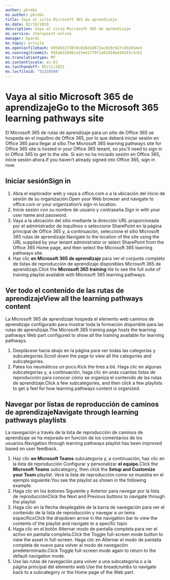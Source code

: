 ```yaml
---
author: pkrebs
ms.author: pkrebs
title: Vaya al sitio Microsoft 365 de aprendizaje
ms.date: 02/18/2019
description: Vaya al sitio Microsoft 365 de aprendizaje
ms.service: sharepoint-online
manager: bpardi
ms.topic: article
ms.openlocfilehash: b95b6337307dc826d1d672ac820c927c45265ee4
ms.sourcegitcommit: 956ab22dd8ce23ee1779f1a01d34b434243c3cb1
ms.translationtype: MT
ms.contentlocale: es-ES
ms.lasthandoff: 05/11/2021
ms.locfileid: "52310594"
---
```

# <a name="go-to-the-microsoft-365-learning-pathways-site"></a><span data-ttu-id="bd763-103">Vaya al sitio Microsoft 365 de aprendizaje</span><span class="sxs-lookup"><span data-stu-id="bd763-103">Go to the Microsoft 365 learning pathways site</span></span>

<span data-ttu-id="bd763-104">El Microsoft 365 de rutas de aprendizaje para un sitio de Office 365 se hospeda en el inquilino de Office 365, por lo que deberá iniciar sesión en Office 365 para llegar al sitio.</span><span class="sxs-lookup"><span data-stu-id="bd763-104">The Microsoft 365 learning pathways site for Office 365 site is hosted in your Office 365 tenant, so you'll need to sign in to Office 365 to get to the site.</span></span> <span data-ttu-id="bd763-105">Si aún no ha iniciado sesión en Office 365, inicie sesión ahora.</span><span class="sxs-lookup"><span data-stu-id="bd763-105">If you haven’t already signed into Office 365, sign in now.</span></span> 

## <a name="sign-in"></a><span data-ttu-id="bd763-106">Iniciar sesión</span><span class="sxs-lookup"><span data-stu-id="bd763-106">Sign in</span></span>  

1.  <span data-ttu-id="bd763-107">Abra el explorador web y vaya a office.com o a la ubicación del inicio de sesión de su organización.</span><span class="sxs-lookup"><span data-stu-id="bd763-107">Open your Web browser and navigate to office.com or your organization’s sign-in location.</span></span> 
2.  <span data-ttu-id="bd763-108">Inicie sesión con su nombre de usuario y contraseña.</span><span class="sxs-lookup"><span data-stu-id="bd763-108">Sign in with your user name and password.</span></span>
3.  <span data-ttu-id="bd763-109">Vaya a la ubicación del sitio mediante la dirección URL proporcionada por el administrador de inquilinos o seleccione SharePoint en la página principal de Office 365 y, a continuación, seleccione el sitio Microsoft 365 rutas de aprendizaje.</span><span class="sxs-lookup"><span data-stu-id="bd763-109">Navigate to the location of the site using the URL supplied by your tenant administrator or select SharePoint from the Office 365 Home page, and then select the Microsoft 365 learning pathways site.</span></span> 
5. <span data-ttu-id="bd763-110">Haz clic **en Microsoft 365 de aprendizaje** para ver el conjunto completo de listas de reproducción de aprendizaje disponibles Microsoft 365 de aprendizaje.</span><span class="sxs-lookup"><span data-stu-id="bd763-110">Click the **Microsoft 365 training** tile to see the full suite of training playlist available with Microsoft 365 learning pathways.</span></span> 

## <a name="view-all-the-learning-pathways-content"></a><span data-ttu-id="bd763-111">Ver todo el contenido de las rutas de aprendizaje</span><span class="sxs-lookup"><span data-stu-id="bd763-111">View all the learning pathways content</span></span>
<span data-ttu-id="bd763-112">La Microsoft 365 de aprendizaje hospeda el elemento web caminos de aprendizaje configurado para mostrar toda la formación disponible para las rutas de aprendizaje.</span><span class="sxs-lookup"><span data-stu-id="bd763-112">The Microsoft 365 training page hosts the learning pathways Web part configured to show all the training available for learning pathways.</span></span> 

1. <span data-ttu-id="bd763-113">Desplácese hacia abajo en la página para ver todas las categorías y subcategorías.</span><span class="sxs-lookup"><span data-stu-id="bd763-113">Scroll down the page to view all the categories and subcategories.</span></span>
2. <span data-ttu-id="bd763-114">Patea los neumáticos un poco.</span><span class="sxs-lookup"><span data-stu-id="bd763-114">Kick the tires a bit.</span></span> <span data-ttu-id="bd763-115">Haga clic en algunas subcategorías y, a continuación, haga clic en unas cuantas listas de reproducción para conocer cómo se organiza el contenido de las rutas de aprendizaje.</span><span class="sxs-lookup"><span data-stu-id="bd763-115">Click a few subcategories, and then click a few playlists to get a feel for how learning pathways content is organized.</span></span> 

## <a name="navigate-through-learning-pathways-playlists"></a><span data-ttu-id="bd763-116">Navegar por listas de reproducción de caminos de aprendizaje</span><span class="sxs-lookup"><span data-stu-id="bd763-116">Navigate through learning pathways playlists</span></span>
<span data-ttu-id="bd763-117">La navegación a través de la lista de reproducción de caminos de aprendizaje se ha mejorado en función de los comentarios de los usuarios.</span><span class="sxs-lookup"><span data-stu-id="bd763-117">Navigation through learning pathways playlist has been improved based on user feedback.</span></span> 

1. <span data-ttu-id="bd763-118">Haz clic **en Microsoft Teams** subcategoría y, a continuación, haz clic en la lista de reproducción Configurar y personalizar **el equipo.**</span><span class="sxs-lookup"><span data-stu-id="bd763-118">Click the **Microsoft Teams** subcategory, then click the **Setup and Customize your Team** playlist.</span></span> <span data-ttu-id="bd763-119">Verá la lista de reproducción como se muestra en el ejemplo siguiente.</span><span class="sxs-lookup"><span data-stu-id="bd763-119">You see the playlist as shown in the following example.</span></span>
2. <span data-ttu-id="bd763-120">Haga clic en los botones Siguiente y Anterior para navegar por la lista de reproducción</span><span class="sxs-lookup"><span data-stu-id="bd763-120">Click the Next and Previous buttons to navigate through the playlist</span></span>
3. <span data-ttu-id="bd763-121">Haga clic en la flecha desplegable de la barra de navegación para ver el contenido de la lista de reproducción y navegar a un tema específico</span><span class="sxs-lookup"><span data-stu-id="bd763-121">Click the dropdown arrow in the navigation bar to view the contents of the playlist and navigate to a specific topic</span></span>
4. <span data-ttu-id="bd763-122">Haga clic en el botón Alternar modo de pantalla completa para ver el activo en pantalla completa.</span><span class="sxs-lookup"><span data-stu-id="bd763-122">Click the Toggle full-screen mode button to view the asset in full-screen.</span></span> <span data-ttu-id="bd763-123">Haga clic en Alternar el modo de pantalla completa de nuevo para volver al modo de navegación predeterminado.</span><span class="sxs-lookup"><span data-stu-id="bd763-123">Click Toggle full-screen mode again to return to the default navigation mode.</span></span>
5. <span data-ttu-id="bd763-124">Use las rutas de navegación para volver a una subcategoría o a la página principal del elemento web.</span><span class="sxs-lookup"><span data-stu-id="bd763-124">Use the breadcrumbs to navigate back to a subcategory or the Home page of the Web part.</span></span>  

